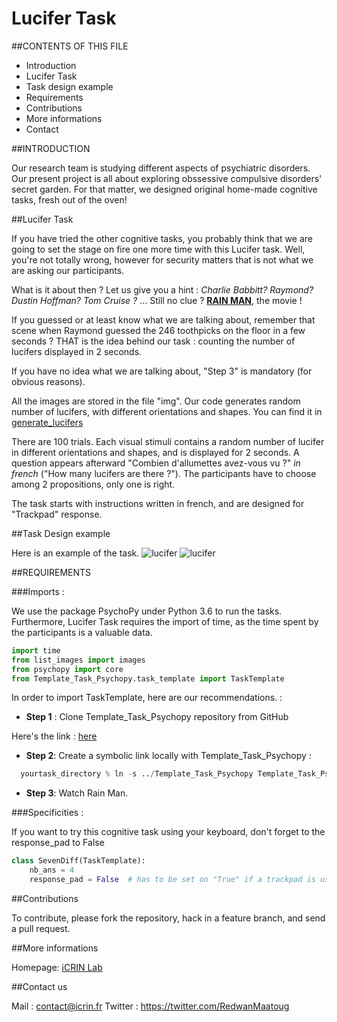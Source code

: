 # Lucifer Task 

##CONTENTS OF THIS FILE

* Introduction
* Lucifer Task
* Task design example
* Requirements
* Contributions
* More informations
* Contact


##INTRODUCTION

Our research team is studying different aspects of psychiatric disorders. Our present project is all about exploring obssessive compulsive disorders' secret garden. For that matter, we designed original home-made cognitive tasks, fresh out of the oven!

##Lucifer Task

If you have tried the other cognitive tasks, you probably think that we are going to set the stage on fire one more time with this Lucifer task. Well, you're not totally wrong, however for security matters that is not what we are asking our participants. 

What is it about then ? Let us give you a hint : *Charlie Babbitt? Raymond? Dustin Hoffman? Tom Cruise ?* ... Still no clue ? **[RAIN MAN](https://youtu.be/Kc-jq06IKtk)**, the movie ! 

If you guessed or at least know what we are talking about, remember that scene when Raymond guessed the 246 toothpicks on the floor in  a few seconds ? THAT is the idea behind our task : counting the number of lucifers displayed in 2 seconds. 

If you have no idea what we are talking about, "Step 3" is mandatory (for obvious reasons).


All the images are stored in the file "img". Our code generates random number of lucifers, with different orientations and shapes. You can find it in [generate_lucifers](https://github.com/ICRIN-lab/lucifer/tree/main/generate_lucifers")   

There are 100 trials. Each visual stimuli contains a random number of lucifer in different orientations and shapes, and is displayed for  2 seconds. A question appears afterward "Combien d'allumettes avez-vous vu ?" *in french* ("How many lucifers are there ?"). The participants have to choose among 2 propositions, only one is right.

The task starts with instructions written in french, and are designed for "Trackpad" response.

##Task Design example

Here is an example of the task. 
![lucifer](images_readme/img_readme.png)
![lucifer](images_readme/question_readme.png) 



##REQUIREMENTS

###Imports :

We use the package PsychoPy under Python 3.6 to run the tasks. Furthermore, Lucifer Task requires the import of time, as the time spent by the participants is a valuable data.
```python
import time
from list_images import images
from psychopy import core
from Template_Task_Psychopy.task_template import TaskTemplate
```

In order to import TaskTemplate, here are our recommendations. :

* **Step 1** : Clone Template_Task_Psychopy repository from GitHub 


Here's the link :  <a href="https://github.com/ICRIN-lab/Template_Task_Psychopy.git"> here </a>


* **Step 2**: Create a symbolic link locally with Template_Task_Psychopy :

```python
  yourtask_directory % ln -s ../Template_Task_Psychopy Template_Task_Psychopy
```  

* **Step 3**: Watch Rain Man.

###Specificities :

If you want to try this cognitive task using your keyboard, don't forget to the response_pad to False

```python
class SevenDiff(TaskTemplate):
    nb_ans = 4
    response_pad = False  # has to be set on "True" if a trackpad is used.
```

##Contributions

To contribute, please fork the repository, hack in a feature branch, and send a pull request.

##More informations

Homepage: [iCRIN Lab](http://icrin.fr/)

##Contact us

Mail : contact@icrin.fr
Twitter : https://twitter.com/RedwanMaatoug